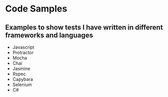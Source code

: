 # Code Samples

## Examples to show tests I have written in different frameworks and languages

- Javascript
- Protractor 
- Mocha
- Chai 
- Jasmine 
- Rspec
- Capybara
- Selenium
- C#
